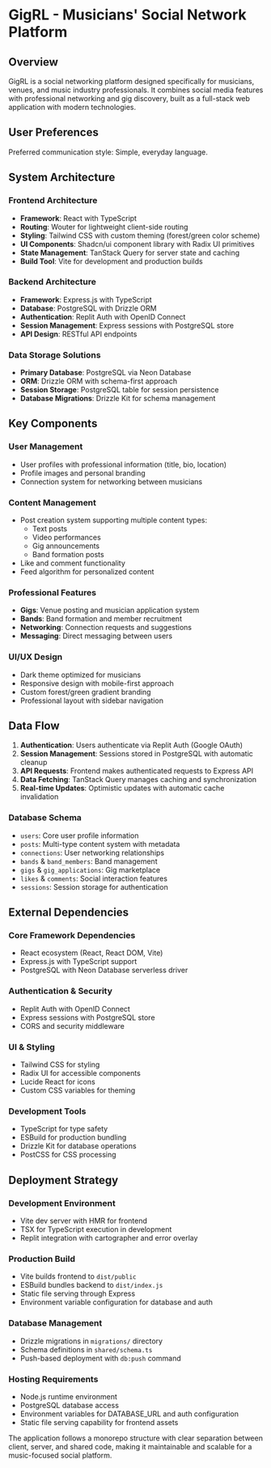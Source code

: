 # GigRL - Musicians' Social Network Platform

## Overview

GigRL is a social networking platform designed specifically for musicians, venues, and music industry professionals. It combines social media features with professional networking and gig discovery, built as a full-stack web application with modern technologies.

## User Preferences

Preferred communication style: Simple, everyday language.

## System Architecture

### Frontend Architecture
- **Framework**: React with TypeScript
- **Routing**: Wouter for lightweight client-side routing
- **Styling**: Tailwind CSS with custom theming (forest/green color scheme)
- **UI Components**: Shadcn/ui component library with Radix UI primitives
- **State Management**: TanStack Query for server state and caching
- **Build Tool**: Vite for development and production builds

### Backend Architecture
- **Framework**: Express.js with TypeScript
- **Database**: PostgreSQL with Drizzle ORM
- **Authentication**: Replit Auth with OpenID Connect
- **Session Management**: Express sessions with PostgreSQL store
- **API Design**: RESTful API endpoints

### Data Storage Solutions
- **Primary Database**: PostgreSQL via Neon Database
- **ORM**: Drizzle ORM with schema-first approach
- **Session Storage**: PostgreSQL table for session persistence
- **Database Migrations**: Drizzle Kit for schema management

## Key Components

### User Management
- User profiles with professional information (title, bio, location)
- Profile images and personal branding
- Connection system for networking between musicians

### Content Management
- Post creation system supporting multiple content types:
  - Text posts
  - Video performances
  - Gig announcements
  - Band formation posts
- Like and comment functionality
- Feed algorithm for personalized content

### Professional Features
- **Gigs**: Venue posting and musician application system
- **Bands**: Band formation and member recruitment
- **Networking**: Connection requests and suggestions
- **Messaging**: Direct messaging between users

### UI/UX Design
- Dark theme optimized for musicians
- Responsive design with mobile-first approach
- Custom forest/green gradient branding
- Professional layout with sidebar navigation

## Data Flow

1. **Authentication**: Users authenticate via Replit Auth (Google OAuth)
2. **Session Management**: Sessions stored in PostgreSQL with automatic cleanup
3. **API Requests**: Frontend makes authenticated requests to Express API
4. **Data Fetching**: TanStack Query manages caching and synchronization
5. **Real-time Updates**: Optimistic updates with automatic cache invalidation

### Database Schema
- `users`: Core user profile information
- `posts`: Multi-type content system with metadata
- `connections`: User networking relationships
- `bands` & `band_members`: Band management
- `gigs` & `gig_applications`: Gig marketplace
- `likes` & `comments`: Social interaction features
- `sessions`: Session storage for authentication

## External Dependencies

### Core Framework Dependencies
- React ecosystem (React, React DOM, Vite)
- Express.js with TypeScript support
- PostgreSQL with Neon Database serverless driver

### Authentication & Security
- Replit Auth with OpenID Connect
- Express sessions with PostgreSQL store
- CORS and security middleware

### UI & Styling
- Tailwind CSS for styling
- Radix UI for accessible components
- Lucide React for icons
- Custom CSS variables for theming

### Development Tools
- TypeScript for type safety
- ESBuild for production bundling
- Drizzle Kit for database operations
- PostCSS for CSS processing

## Deployment Strategy

### Development Environment
- Vite dev server with HMR for frontend
- TSX for TypeScript execution in development
- Replit integration with cartographer and error overlay

### Production Build
- Vite builds frontend to `dist/public`
- ESBuild bundles backend to `dist/index.js`
- Static file serving through Express
- Environment variable configuration for database and auth

### Database Management
- Drizzle migrations in `migrations/` directory
- Schema definitions in `shared/schema.ts`
- Push-based deployment with `db:push` command

### Hosting Requirements
- Node.js runtime environment
- PostgreSQL database access
- Environment variables for DATABASE_URL and auth configuration
- Static file serving capability for frontend assets

The application follows a monorepo structure with clear separation between client, server, and shared code, making it maintainable and scalable for a music-focused social platform.